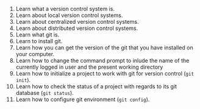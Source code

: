  1. Learn what a version control system is.
 2. Learn about local version control systems.
 3. Learn about centralized version control systems.
 4. Learn about distributed version control systems.
 5. Learn what git is.
 6. Learn to install git.
 7. Learn how you can get the version of the git that you have installed on your computer.
 8. Learn how to change the command prompt to inlude the name of the currently logged in user and the present working directory
 9. Learn how to initialize a project to work with git for version control (`git init`).
10. Learn how to check the status of a project with regards to its git database (`git status`).
11. Learn how to configure git environment (`git config`).
